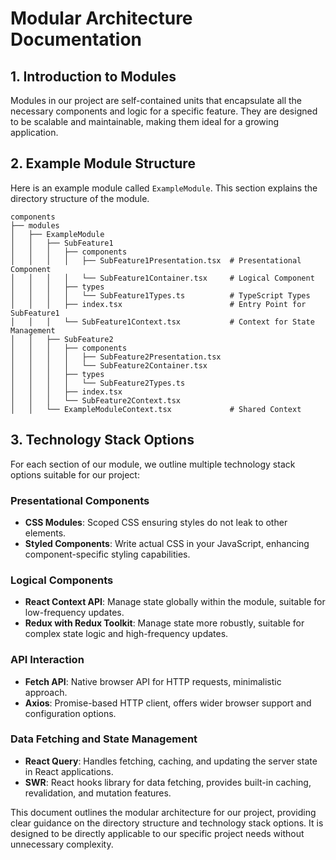 # Modular Architecture Documentation

## 1. Introduction to Modules

Modules in our project are self-contained units that encapsulate all the necessary components and logic for a specific feature. They are designed to be scalable and maintainable, making them ideal for a growing application.

## 2. Example Module Structure

Here is an example module called `ExampleModule`. This section explains the directory structure of the module.

```plaintext
components
├── modules
│   ├── ExampleModule
│   │   ├── SubFeature1
│   │   │   ├── components
│   │   │   │   ├── SubFeature1Presentation.tsx  # Presentational Component
│   │   │   │   └── SubFeature1Container.tsx     # Logical Component
│   │   │   ├── types
│   │   │   │   └── SubFeature1Types.ts          # TypeScript Types
│   │   │   ├── index.tsx                        # Entry Point for SubFeature1
│   │   │   └── SubFeature1Context.tsx           # Context for State Management
│   │   ├── SubFeature2
│   │   │   ├── components
│   │   │   │   ├── SubFeature2Presentation.tsx
│   │   │   │   └── SubFeature2Container.tsx
│   │   │   ├── types
│   │   │   │   └── SubFeature2Types.ts
│   │   │   ├── index.tsx
│   │   │   └── SubFeature2Context.tsx
│   │   └── ExampleModuleContext.tsx             # Shared Context
```

## 3. Technology Stack Options

For each section of our module, we outline multiple technology stack options suitable for our project:

### Presentational Components
- **CSS Modules**: Scoped CSS ensuring styles do not leak to other elements.
- **Styled Components**: Write actual CSS in your JavaScript, enhancing component-specific styling capabilities.

### Logical Components
- **React Context API**: Manage state globally within the module, suitable for low-frequency updates.
- **Redux with Redux Toolkit**: Manage state more robustly, suitable for complex state logic and high-frequency updates.

### API Interaction
- **Fetch API**: Native browser API for HTTP requests, minimalistic approach.
- **Axios**: Promise-based HTTP client, offers wider browser support and configuration options.

### Data Fetching and State Management
- **React Query**: Handles fetching, caching, and updating the server state in React applications.
- **SWR**: React hooks library for data fetching, provides built-in caching, revalidation, and mutation features.

This document outlines the modular architecture for our project, providing clear guidance on the directory structure and technology stack options. It is designed to be directly applicable to our specific project needs without unnecessary complexity.
